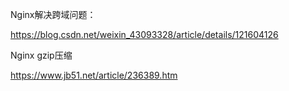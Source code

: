 Nginx解决跨域问题：

https://blog.csdn.net/weixin_43093328/article/details/121604126

Nginx gzip压缩

https://www.jb51.net/article/236389.htm
